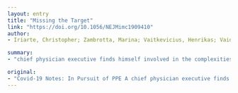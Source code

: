 ```yaml
---
layout: entry
title: "Missing the Target"
link: "https://doi.org/10.1056/NEJMimc1909410"
author:
- Iriarte, Christopher; Zambrotta, Marina; Vaitkevicius, Henrikas; Vaidya, Anand; Marty, Francisco M.

summary:
- "chief physician executive finds himself involved in the complexities of trying to secure a shipment of much-needed personal protective equipment for his hospital. PPE A chief physician exec finds himself. involved in attempting to secure the shipment of protective equipment. In Pursuit of PPE, he finds himself implicated in a. complexities. in trying to get a protective equipment shipment."

original:
- "Covid-19 Notes: In Pursuit of PPE A chief physician executive finds himself involved in the complexities of trying to secure a shipment of much-needed personal protective equipment for his hospital..."
---
```


